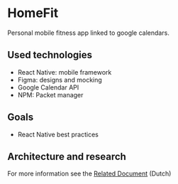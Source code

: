 # HomeFit
Personal mobile fitness app linked to google calendars.

## Used technologies
-	React Native: mobile framework
-	Figma: designs and mocking
-	Google Calendar API
- NPM: Packet manager

## Goals
- React Native best practices

## Architecture and research
For more information see the [Related Document](https://github.com/Semperdecus/HomeFit/blob/master/docs/document.docx) (Dutch)
